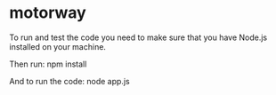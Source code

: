 # motorway

To run and test the code you need to make sure that you have Node.js installed on your machine.

Then run: npm install

And to run the code: node app.js
